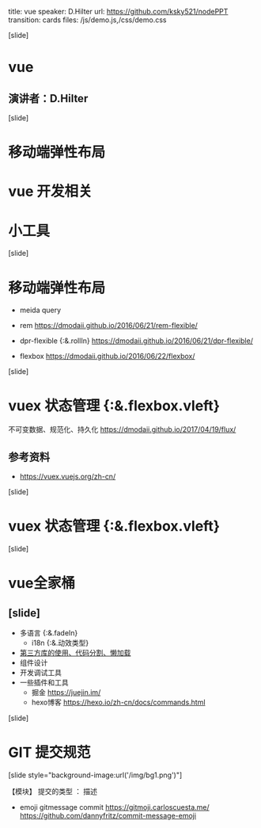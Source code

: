 title: vue
speaker: D.Hilter
url: https://github.com/ksky521/nodePPT
transition: cards
files: /js/demo.js,/css/demo.css

[slide]

# vue
## 演讲者：D.Hilter

[slide]
# 移动端弹性布局 
# vue 开发相关 
# 小工具

[slide]
# 移动端弹性布局
* meida query

* rem
https://dmodaii.github.io/2016/06/21/rem-flexible/

* dpr-flexible {:&.rollIn}
https://dmodaii.github.io/2016/06/21/dpr-flexible/

* flexbox
https://dmodaii.github.io/2016/06/22/flexbox/

[slide]
# vuex 状态管理 {:&.flexbox.vleft}
不可变数据、规范化、持久化 
https://dmodaii.github.io/2017/04/19/flux/

## 参考资料
- https://vuex.vuejs.org/zh-cn/


[slide]
# vuex 状态管理 {:&.flexbox.vleft}

[slide]
# vue全家桶

[slide]
----
* 多语言 {:&.fadeIn}
    * i18n {:&.动效类型}
* [第三方库的使用、代码分割、懒加载](index.md#5)
* 组件设计
* 开发调试工具
* 一些插件和工具
    * 掘金 https://juejin.im/
    * hexo博客 https://hexo.io/zh-cn/docs/commands.html


[slide]
# GIT 提交规范
[slide style="background-image:url('/img/bg1.png')"]

【模块】 提交的类型 ： 描述

- emoji gitmessage commit
https://gitmoji.carloscuesta.me/
https://github.com/dannyfritz/commit-message-emoji
